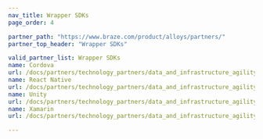 ```yaml
---
nav_title: Wrapper SDKs
page_order: 4

partner_path: "https://www.braze.com/product/alloys/partners/"
partner_top_header: "Wrapper SDKs"

valid_partner_list: Wrapper SDKs
name: Cordova
url: /docs/partners/technology_partners/data_and_infrastructure_agility/wrapper_sdks/cordova/
name: React Native
url: /docs/partners/technology_partners/data_and_infrastructure_agility/wrapper_sdks/react_native/
name: Unity
url: /docs/partners/technology_partners/data_and_infrastructure_agility/wrapper_sdks/unity/
name: Xamarin
url: /docs/partners/technology_partners/data_and_infrastructure_agility/wrapper_sdks/xamarin/

---
```


